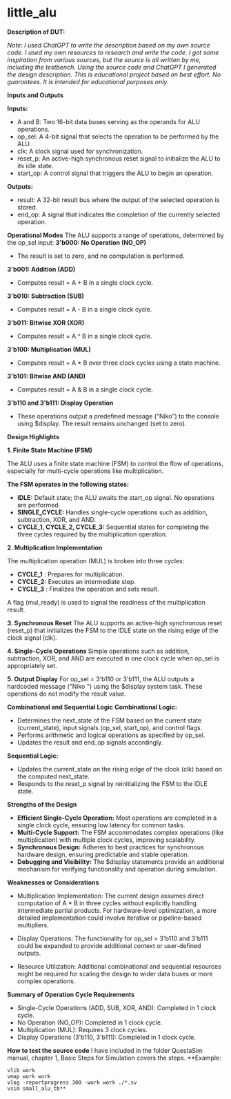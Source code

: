 # little_alu

**Description of DUT:**

_Note: I used ChatGPT to write the description based on my own source code. I used my own resources
to research and write the code. I got some inspiration from various sources, but the source is all
written by me, including the testbench. Using the source code and ChatGPT  I generated the design
description. This is educational project based on best effort. No guarantees. It is intended for educational purposes only._

**Inputs and Outputs**

**Inputs:**

- A and B: Two 16-bit data buses serving as the operands for ALU operations.
- op_sel: A 4-bit signal that selects the operation to be performed by the ALU.
- clk: A clock signal used for synchronization.
- reset_p: An active-high synchronous reset signal to initialize the ALU to its idle state.
- start_op: A control signal that triggers the ALU to begin an operation.

**Outputs:**

- result: A 32-bit result bus where the output of the selected operation is stored.
- end_op: A signal that indicates the completion of the currently selected operation.


**Operational Modes**
The ALU supports a range of operations, determined by the op_sel input:
**3'b000: No Operation (NO_OP)**
- The result is set to zero, and no computation is performed.

**3'b001: Addition (ADD)**
- Computes result = A + B in a single clock cycle.

**3'b010: Subtraction (SUB)**
- Computes result = A - B in a single clock cycle.

**3'b011: Bitwise XOR (XOR)**
- Computes result = A ^ B in a single clock cycle.

**3'b100: Multiplication (MUL)**
- Computes result = A * B over three clock cycles using a state machine.

**3'b101: Bitwise AND (AND)**
- Computes result = A & B in a single clock cycle.

**3'b110 and 3'b111: Display Operation**
- These operations output a predefined message ("Niko") to the console using $display. The result remains unchanged (set to zero).

**Design Highlights**

**1. Finite State Machine (FSM)**

The ALU uses a finite state machine (FSM) to control the flow of operations, especially for multi-cycle
operations like multiplication.

**The FSM operates in the following states:**

- **IDLE:** Default state; the ALU awaits the start_op signal. No operations are performed.
- **SINGLE_CYCLE:** Handles single-cycle operations such as addition, subtraction, XOR, and
AND.
- **CYCLE_1, CYCLE_2, CYCLE_3:** Sequential states for completing the three cycles
required by the multiplication operation.


**2. Multiplication Implementation**

The multiplication operation (MUL) is broken into three cycles:
- **CYCLE_1** : Prepares for multiplication.
- **CYCLE_2:** Executes an intermediate step.
- **CYCLE_3** : Finalizes the operation and sets result.

A flag (mul_ready) is used to signal the readiness of the multiplication result.

**3. Synchronous Reset**
The ALU supports an active-high synchronous reset (reset_p) that initializes the FSM to the IDLE
state on the rising edge of the clock signal (clk).


**4. Single-Cycle Operations**
Simple operations such as addition, subtraction, XOR, and AND are executed in one clock cycle
when op_sel is appropriately set.

**5. Output Display**
For op_sel = 3'b110 or 3'b111, the ALU outputs a hardcoded message ("Niko ")
using the $display system task. These operations do not modify the result value.

**Combinational and Sequential Logic**
**Combinational Logic:**

- Determines the next_state of the FSM based on the current state (current_state), input signals (op_sel, start_op), and control flags.
- Performs arithmetic and logical operations as specified by op_sel.
- Updates the result and end_op signals accordingly.

**Sequential Logic:**

- Updates the current_state on the rising edge of the clock (clk) based on the computed
    next_state.
- Responds to the reset_p signal by reinitializing the FSM to the IDLE state.

**Strengths of the Design**
- **Efficient Single-Cycle Operation:** Most operations are completed in a single clock cycle,
ensuring low latency for common tasks.
- **Multi-Cycle Support:** The FSM accommodates complex operations (like multiplication) with
multiple clock cycles, improving scalability.
- **Synchronous Design:** Adheres to best practices for synchronous hardware design, ensuring
predictable and stable operation.
- **Debugging and Visibility:** The $display statements provide an additional mechanism for
verifying functionality and operation during simulation.


**Weaknesses or Considerations**

- Multiplication Implementation: The current design assumes direct computation of A * B in
    three cycles without explicitly handling intermediate partial products. For hardware-level
    optimization, a more detailed implementation could involve iterative or pipeline-based
    multipliers.

- Display Operations: The functionality for op_sel = 3'b110 and 3'b111 could be expanded to
    provide additional context or user-defined outputs.

- Resource Utilization: Additional combinational and sequential resources might be required
    for scaling the design to wider data buses or more complex operations.

**Summary of Operation Cycle Requirements**

- Single-Cycle Operations (ADD, SUB, XOR, AND): Completed in 1 clock cycle.
- No Operation (NO_OP): Completed in 1 clock cycle.
- Multiplication (MUL): Requires 3 clock cycles.
- Display Operations (3'b110, 3'b111): Completed in 1 clock cycle.


**How to test the source code**
I have included in the folder QuestaSim manual, chapter 1, Basic Steps for Simulation covers the steps.
**Example:
```
vlib work
vmap work work
vlog -reportprogress 300 -work work ./*.sv
vsim small_alu_tb**
```



